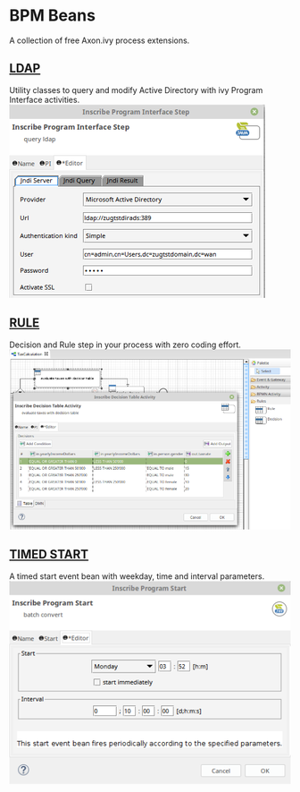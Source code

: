 # BPM Beans
A collection of free Axon.ivy process extensions. 

## [LDAP](ldap-beans/README.MD)
Utility classes to query and modify Active Directory with ivy Program Interface activities.
![LDAP BEAN SAMPLE](ldap-beans/samples/screenshots/queryBean_serverDefinition.png)

## [RULE](rule-beans/README.MD)
Decision and Rule step in your process with zero coding effort.
![DECISION SAMPLE](rule-beans/samples/screenshots/decisionTableInAction.png)

## [TIMED START](timedStartEvent-beans/README.md)
A timed start event bean with weekday, time and interval parameters.
![TIMED BEAN EDITOR](timedStartEvent-beans/samples/screenshots/timedStartEventBean_editorMask.png)
